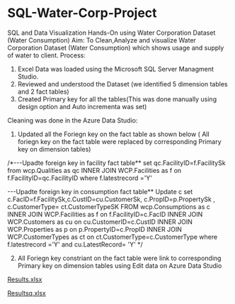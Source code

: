 # SQL-Water-Corp-Project
SQL and Data Visualization Hands-On using Water Corporation Dataset (Water Consumption)
Aim: To Clean,Analyze and visualize Water Corporation Dataset (Water Consumption) which shows usage and supply of water to client.
Process: 
1. Excel Data was loaded using the Microsoft SQL Server Managment Studio.
2. Reviewed and understood the Dataset (we identified 5 dimension tables and 2 fact tables)
3. Created Primary key for all the tables(This was done manually using design option and Auto incrementa was set)
   
Cleaning was done in the Azure Data Studio:
1.  Updated all the Foriegn key on the fact table as shown below ( All foriegn key on the fact table were replaced by corresponding Primary key on dimension tables)
   
/*---Upadte foreign key in facility fact table**
set qc.FacilityID=f.FacilitySk
from wcp.Qualities as qc
     INNER JOIN WCP.Facilities as f on  f.FacilityID=qc.FacilityID
where f.latestrecord ='Y'

---Upadte foreign key in consumption fact table**
Update c
set c.FacID=f.FacilitySk,c.CustID=cu.CustomerSk, c.PropID=p.PropertySk , c.CustomerType= ct.CustomerTypeSK
FROM wcp.Consumptions as c
     INNER JOIN WCP.Facilities as f on  f.FacilityID=c.FacID
     INNER JOIN WCP.Customers as cu on  cu.CustomerID=c.CustID
     INNER JOIN WCP.Properties as p on  p.PropertyID=c.PropID
     INNER JOIN WCP.CustomerTypes as ct on  ct.CustomerType=c.CustomerType
where f.latestrecord ='Y' and cu.LatestRecord= 'Y'
*/

2. All Foriegn key constriant on the fact table were link to corresponding Primary key on dimension tables using Edit data on Azure Data Studio
   
[Results.xlsx](https://github.com/AjokeAishat712747/SQL-Water-Corp-Project/files/13694862/Results.xlsx)

[Resultsq.xlsx](https://github.com/AjokeAishat712747/SQL-Water-Corp-Project/files/13694866/Resultsq.xlsx)

